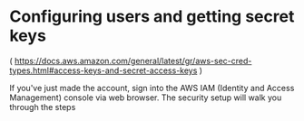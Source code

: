 # Configuring users and getting secret keys
( https://docs.aws.amazon.com/general/latest/gr/aws-sec-cred-types.html#access-keys-and-secret-access-keys )

If you've just made the account, sign into the AWS IAM (Identity and Access Management) console via web browser. The security setup will walk you through the steps